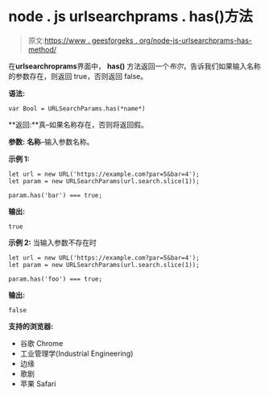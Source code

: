 # node . js urlsearchprams . has()方法

> 原文:[https://www . geesforgeks . org/node-js-urlsearchprams-has-method/](https://www.geeksforgeeks.org/node-js-urlsearchparams-has-method/)

在**urlsearchroprams**界面中， **has()** 方法返回一个*布尔*，告诉我们如果输入名称的参数存在，则返回 true，否则返回 false。

**语法:**

```
var Bool = URLSearchParams.has(*name*)
```

**返回:**真–如果名称存在，否则将返回假。

**参数:**
**名称**–输入参数名称。

**示例 1:**

```
let url = new URL('https://example.com?par=5&bar=4');
let param = new URLSearchParams(url.search.slice(1));

param.has('bar') === true; 
```

**输出:**

```
true
```

**示例 2:** 当输入参数不存在时

```
let url = new URL('https://example.com?par=5&bar=4');
let param = new URLSearchParams(url.search.slice(1));

param.has('foo') === true; 
```

**输出:**

```
false
```

**支持的浏览器:**

*   谷歌 Chrome
*   工业管理学(Industrial Engineering)
*   边缘
*   歌剧
*   苹果 Safari